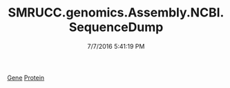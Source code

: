 ﻿---
title: SMRUCC.genomics.Assembly.NCBI.SequenceDump
date: 7/7/2016 5:41:19 PM
---

[Gene](T-SMRUCC.genomics.Assembly.NCBI.SequenceDump.Gene.html)
[Protein](T-SMRUCC.genomics.Assembly.NCBI.SequenceDump.Protein.html)
